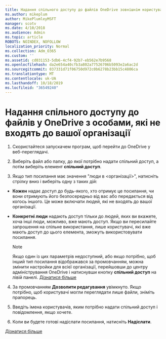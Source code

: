 ```yaml
---
title: Надання спільного доступу до файлів OneDrive зовнішнім користувачам
ms.author: mikeplum
author: MikePlumleyMSFT
manager: scotv
ms.date: 4/10/2018
ms.audience: Admin
ms.topic: article
ROBOTS: NOINDEX, NOFOLLOW
localization_priority: Normal
ms.collection: Adm_O365
ms.custom: ''
ms.assetid: cd031153-5db6-4cf4-92b7-eb562e7b9568
ms.openlocfilehash: da2e654a40cfb3a802a77526706b5093e2a6ac2d
ms.sourcegitcommit: 037331d71f06750d972c0b6278b23bb15c4806ca
ms.translationtype: MT
ms.contentlocale: uk-UA
ms.lasthandoff: 10/18/2019
ms.locfileid: "36549240"
---
```

# <a name="share-files-in-onedrive-with-people-outside-your-organization"></a>Надання спільного доступу до файлів у OneDrive з особами, які не входять до вашої організації

1. Скористайтеся запускачем програм, щоб перейти до OneDrive у веб-переглядачі. 
    
2. Виберіть файл або папку, до якої потрібно надати спільний доступ, а потім виберіть елемент **спільний доступ**. 
    
3. Якщо тип посилання має значення "люди в \<організації\>", натисніть стрілку вниз і виберіть одну з таких дій: 
    
  - **Кожен** надає доступ до будь-якого, хто отримує це посилання, чи вони отримують його безпосередньо від вас або передається від когось іншого. Це може включати людей, які не входять до вашої організації. 
    
  - **Конкретні люди** надають доступ тільки до людей, яких ви вкажете, хоча інші люди, можливо, вже мають доступ. Якщо ви пересилайте запрошення на спільне використання, лише користувачі, які вже мають доступ до цього елемента, зможуть використовувати посилання. 
    
    > [!NOTE]
    > Якщо один із цих параметрів недоступний, або якщо потрібно, щоб інший тип посилання відображався за промовчанням, можна змінити настройки для всієї організації, перейшовши до центру адміністрування OneDrive і натиснувши кнопку **спільний доступ** на лівій панелі. [Дізнатися більше](https://go.microsoft.com/fwlink/?linkid=871961)
  
4. За промовчанням **Дозволити редагування** увімкнуто. Якщо потрібно, щоб користувачі могли переглядати лише файли, зніміть прапорець. 
    
5. Введіть імена користувачів, яким потрібно надати спільний доступ і повідомлення, якщо хочете.
    
6. Коли ви будете готові надіслати посилання, натисніть **Надіслати**. 
    
[Дізнатися більше](https://go.microsoft.com/fwlink/?linkid=871861)
  

